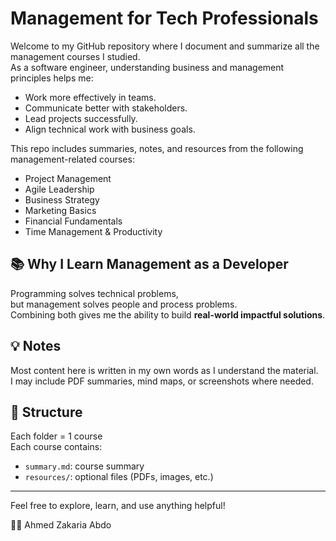 # Management for Tech Professionals

Welcome to my GitHub repository where I document and summarize all the management courses I studied.  
As a software engineer, understanding business and management principles helps me:
- Work more effectively in teams.
- Communicate better with stakeholders.
- Lead projects successfully.
- Align technical work with business goals.

This repo includes summaries, notes, and resources from the following management-related courses:
- Project Management
- Agile Leadership
- Business Strategy
- Marketing Basics
- Financial Fundamentals
- Time Management & Productivity

## 📚 Why I Learn Management as a Developer

Programming solves technical problems,  
but management solves people and process problems.  
Combining both gives me the ability to build **real-world impactful solutions**.

## 💡 Notes

Most content here is written in my own words as I understand the material.  
I may include PDF summaries, mind maps, or screenshots where needed.

## 📂 Structure

Each folder = 1 course  
Each course contains:
- `summary.md`: course summary
- `resources/`: optional files (PDFs, images, etc.)

---

Feel free to explore, learn, and use anything helpful!

👨‍💻 Ahmed Zakaria Abdo  
